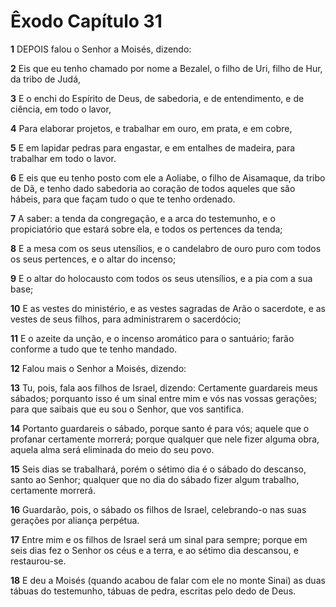 # Êxodo Capítulo 31

**1** 	DEPOIS falou o Senhor a Moisés, dizendo:

**2** 	Eis que eu tenho chamado por nome a Bezalel, o filho de Uri, filho de Hur, da tribo de Judá,

**3** 	E o enchi do Espírito de Deus, de sabedoria, e de entendimento, e de ciência, em todo o lavor,

**4** 	Para elaborar projetos, e trabalhar em ouro, em prata, e em cobre,

**5** 	E em lapidar pedras para engastar, e em entalhes de madeira, para trabalhar em todo o lavor.

**6** 	E eis que eu tenho posto com ele a Aoliabe, o filho de Aisamaque, da tribo de Dã, e tenho dado sabedoria ao coração de todos aqueles que são hábeis, para que façam tudo o que te tenho ordenado.

**7** 	A saber: a tenda da congregação, e a arca do testemunho, e o propiciatório que estará sobre ela, e todos os pertences da tenda;

**8** 	E a mesa com os seus utensílios, e o candelabro de ouro puro com todos os seus pertences, e o altar do incenso;

**9** 	E o altar do holocausto com todos os seus utensílios, e a pia com a sua base;

**10** 	E as vestes do ministério, e as vestes sagradas de Arão o sacerdote, e as vestes de seus filhos, para administrarem o sacerdócio;

**11** 	E o azeite da unção, e o incenso aromático para o santuário; farão conforme a tudo que te tenho mandado.

**12** 	Falou mais o Senhor a Moisés, dizendo:

**13** 	Tu, pois, fala aos filhos de Israel, dizendo: Certamente guardareis meus sábados; porquanto isso é um sinal entre mim e vós nas vossas gerações; para que saibais que eu sou o Senhor, que vos santifica.

**14** 	Portanto guardareis o sábado, porque santo é para vós; aquele que o profanar certamente morrerá; porque qualquer que nele fizer alguma obra, aquela alma será eliminada do meio do seu povo.

**15** 	Seis dias se trabalhará, porém o sétimo dia é o sábado do descanso, santo ao Senhor; qualquer que no dia do sábado fizer algum trabalho, certamente morrerá.

**16** 	Guardarão, pois, o sábado os filhos de Israel, celebrando-o nas suas gerações por aliança perpétua.

**17** 	Entre mim e os filhos de Israel será um sinal para sempre; porque em seis dias fez o Senhor os céus e a terra, e ao sétimo dia descansou, e restaurou-se.

**18** 	E deu a Moisés (quando acabou de falar com ele no monte Sinai) as duas tábuas do testemunho, tábuas de pedra, escritas pelo dedo de Deus.

